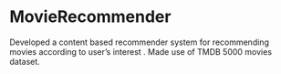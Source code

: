 # MovieRecommender
Developed a content based recommender system for recommending movies according to user’s interest . Made use of TMDB 5000 movies dataset.
